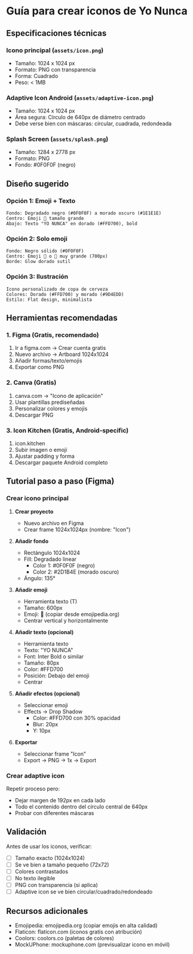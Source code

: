 # Guía para crear iconos de Yo Nunca

## Especificaciones técnicas

### Icono principal (`assets/icon.png`)
- Tamaño: 1024 x 1024 px
- Formato: PNG con transparencia
- Forma: Cuadrado
- Peso: < 1MB

### Adaptive Icon Android (`assets/adaptive-icon.png`)
- Tamaño: 1024 x 1024 px
- Área segura: Círculo de 640px de diámetro centrado
- Debe verse bien con máscaras: circular, cuadrada, redondeada

### Splash Screen (`assets/splash.png`)
- Tamaño: 1284 x 2778 px
- Formato: PNG
- Fondo: #0F0F0F (negro)

## Diseño sugerido

### Opción 1: Emoji + Texto
```
Fondo: Degradado negro (#0F0F0F) a morado oscuro (#1E1E1E)
Centro: Emoji 🍻 tamaño grande
Abajo: Texto "YO NUNCA" en dorado (#FFD700), bold
```

### Opción 2: Solo emoji
```
Fondo: Negro sólido (#0F0F0F)
Centro: Emoji 🎉 o 🍺 muy grande (700px)
Borde: Glow dorado sutil
```

### Opción 3: Ilustración
```
Icono personalizado de copa de cerveza
Colores: Dorado (#FFD700) y morado (#9D4EDD)
Estilo: Flat design, minimalista
```

## Herramientas recomendadas

### 1. Figma (Gratis, recomendado)
1. Ir a figma.com → Crear cuenta gratis
2. Nuevo archivo → Artboard 1024x1024
3. Añadir formas/texto/emojis
4. Exportar como PNG

### 2. Canva (Gratis)
1. canva.com → "Icono de aplicación"
2. Usar plantillas prediseñadas
3. Personalizar colores y emojis
4. Descargar PNG

### 3. Icon Kitchen (Gratis, Android-specific)
1. icon.kitchen
2. Subir imagen o emoji
3. Ajustar padding y forma
4. Descargar paquete Android completo

## Tutorial paso a paso (Figma)

### Crear icono principal

1. **Crear proyecto**
   - Nuevo archivo en Figma
   - Crear frame 1024x1024px (nombre: "Icon")

2. **Añadir fondo**
   - Rectángulo 1024x1024
   - Fill: Degradado linear
     - Color 1: #0F0F0F (negro)
     - Color 2: #2D1B4E (morado oscuro)
   - Ángulo: 135°

3. **Añadir emoji**
   - Herramienta texto (T)
   - Tamaño: 600px
   - Emoji: 🍻 (copiar desde emojipedia.org)
   - Centrar vertical y horizontalmente

4. **Añadir texto (opcional)**
   - Herramienta texto
   - Texto: "YO NUNCA"
   - Font: Inter Bold o similar
   - Tamaño: 80px
   - Color: #FFD700
   - Posición: Debajo del emoji
   - Centrar

5. **Añadir efectos (opcional)**
   - Seleccionar emoji
   - Effects → Drop Shadow
     - Color: #FFD700 con 30% opacidad
     - Blur: 20px
     - Y: 10px

6. **Exportar**
   - Seleccionar frame "Icon"
   - Export → PNG → 1x → Export

### Crear adaptive icon

Repetir proceso pero:
- Dejar margen de 192px en cada lado
- Todo el contenido dentro del círculo central de 640px
- Probar con diferentes máscaras

## Validación

Antes de usar los iconos, verificar:

- [ ] Tamaño exacto (1024x1024)
- [ ] Se ve bien a tamaño pequeño (72x72)
- [ ] Colores contrastados
- [ ] No texto ilegible
- [ ] PNG con transparencia (si aplica)
- [ ] Adaptive icon se ve bien circular/cuadrado/redondeado

## Recursos adicionales

- Emojipedia: emojipedia.org (copiar emojis en alta calidad)
- Flaticon: flaticon.com (iconos gratis con atribución)
- Coolors: coolors.co (paletas de colores)
- MockUPhone: mockuphone.com (previsualizar icono en móvil)
